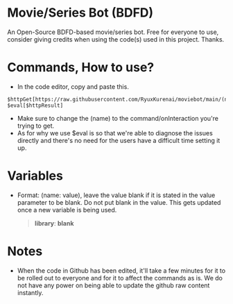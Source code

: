 # Movie/Series Bot (BDFD)
An Open-Source BDFD-based movie/series bot. Free for everyone to use, consider giving credits when using the code(s) used in this project. Thanks.

# Commands, How to use?
- In the code editor, copy and paste this.
```
$httpGet[https://raw.githubusercontent.com/RyuxKurenai/moviebot/main/(name)]
$eval[$httpResult]
```
- Make sure to change the (name) to the command/onInteraction you're trying to get.
- As for why we use $eval is so that we're able to diagnose the issues directly and there's no need for the users have a difficult time setting it up.

# Variables
- Format: (name: value), leave the value blank if it is stated in the value parameter to be blank. Do not put blank in the value. This gets updated once a new variable is being used.
  > **library**: **blank**
  
# Notes
- When the code in Github has been edited, it'll take a few minutes for it to be rolled out to everyone and for it to affect the commands as is. We do not have any power on being able to update the github raw content instantly.
